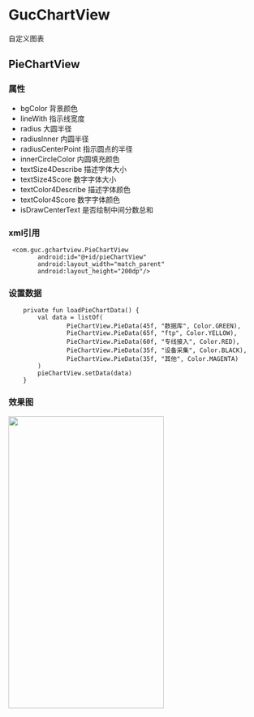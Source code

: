# GucChartView
自定义图表
## PieChartView
### 属性
* bgColor  背景颜色
* lineWith  指示线宽度
* radius  大圆半径
* radiusInner  内圆半径
* radiusCenterPoint  指示圆点的半径
* innerCircleColor  内圆填充颜色
* textSize4Describe  描述字体大小
* textSize4Score  数字字体大小
* textColor4Describe  描述字体颜色
* textColor4Score  数字字体颜色
* isDrawCenterText  是否绘制中间分数总和
### xml引用
```
 <com.guc.gchartview.PieChartView
        android:id="@+id/pieChartView"
        android:layout_width="match_parent"
        android:layout_height="200dp"/>
```
### 设置数据
```
    private fun loadPieChartData() {
        val data = listOf(
                PieChartView.PieData(45f, "数据库", Color.GREEN),
                PieChartView.PieData(65f, "ftp", Color.YELLOW),
                PieChartView.PieData(60f, "专线接入", Color.RED),
                PieChartView.PieData(35f, "设备采集", Color.BLACK),
                PieChartView.PieData(35f, "其他", Color.MAGENTA)
        )
        pieChartView.setData(data)
    }
```
### 效果图
<img src="https://github.com/icookingcode/GucChartView/blob/master/snapshoot/Screenshot_1595903809.png"  height="576" width="306"/>